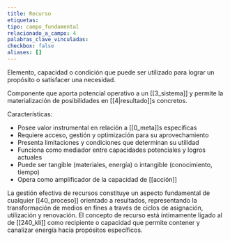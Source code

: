 ```yaml
---
title: Recurso
etiquetas: 
tipo: campo_fundamental
relacionado_a_campo: 4
palabras_clave_vinculadas: 
checkbox: false
aliases: []
---
```

Elemento, capacidad o condición que puede ser utilizado para lograr un propósito o satisfacer una necesidad. 

Componente que aporta potencial operativo a un [[3_sistema]] y permite la materialización de posibilidades en [[4|resultado]]s concretos.

Características:
- Posee valor instrumental en relación a [[0_meta]]s específicas
- Requiere acceso, gestión y optimización para su aprovechamiento
- Presenta limitaciones y condiciones que determinan su utilidad
- Funciona como mediador entre capacidades potenciales y logros actuales
- Puede ser tangible (materiales, energía) o intangible (conocimiento, tiempo)
- Opera como amplificador de la capacidad de [[acción]]

La gestión efectiva de recursos constituye un aspecto fundamental de cualquier [[40_proceso]] orientado a resultados, representando la transformación de medios en fines a través de ciclos de asignación, utilización y renovación. El concepto de recurso está íntimamente ligado al de [[240_kli]] como recipiente o capacidad que permite contener y canalizar energía hacia propósitos específicos.
